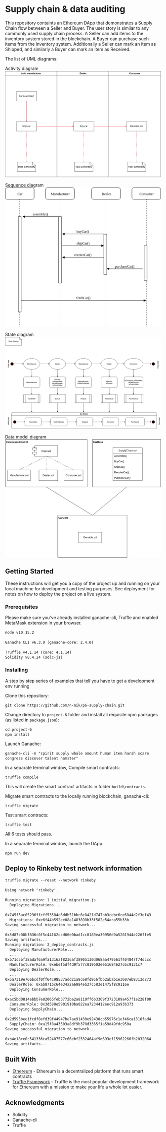 # Supply chain & data auditing

This repository containts an Ethereum DApp that demonstrates a Supply Chain flow between a Seller and Buyer. The user story is similar to any commonly used supply chain process. A Seller can add items to the inventory system stored in the blockchain. A Buyer can purchase such items from the inventory system. Additionally a Seller can mark an item as Shipped, and similarly a Buyer can mark an item as Received.

The list of UML diagrams:

Activity diagram
![UML activity diagram](images/activity-diagram.png)

Sequence diagram
![UML sequence diagram](images/sequence-diagram.png)

State diagram
![UML state diagram](images/state-diagram.png)

Data model diagram
![UML data-model diagram](images/data-model-diagram.png)



## Getting Started

These instructions will get you a copy of the project up and running on your local machine for development and testing purposes. See deployment for notes on how to deploy the project on a live system.

### Prerequisites

Please make sure you've already installed ganache-cli, Truffle and enabled MetaMask extension in your browser.

```
node v10.15.2

Ganache CLI v6.3.0 (ganache-core: 2.4.0)

Truffle v4.1.14 (core: 4.1.14)
Solidity v0.4.24 (solc-js)

```

### Installing

A step by step series of examples that tell you have to get a development env running

Clone this repository:

```
git clone https://github.com/n-nik/p6-supply-chain.git
```

Change directory to ```project-6``` folder and install all requisite npm packages (as listed in ```package.json```):

```
cd project-6
npm install
```

Launch Ganache:

```
ganache-cli -m "spirit supply whale amount human item harsh scare congress discover talent hamster"
```

In a separate terminal window, Compile smart contracts:

```
truffle compile
```

This will create the smart contract artifacts in folder ```build\contracts```.

Migrate smart contracts to the locally running blockchain, ganache-cli:

```
truffle migrate
```

Test smart contracts:

```
truffle test
```

All 6 tests should pass.

In a separate terminal window, launch the DApp:

```
npm run dev
```

## Deploy to Rinkeby test network information
```
truffle migrate --reset --network rinkeby

Using network 'rinkeby'.

Running migration: 1_initial_migration.js
  Deploying Migrations...
  ... 0x745f5ac05236ffcff53584c6ddb51bbc6e8421d747bb3cebc6ce6844d2f3ef43
  Migrations: 0xe6f44b592ee08a1483898b33f582e54aca55b33b
Saving successful migration to network...
  ... 0x5d87c00bf836c0f5c44162ccd66e0bad1cc0189ea30956d9a5201944e226ffe5
Saving artifacts...
Running migration: 2_deploy_contracts.js
  Deploying ManufacturerRole...
  ... 0xb71c5bf38adaf6a9fa1316af8236af38905130d068aa479561f404847f74dccc
  ManufacturerRole: 0xebef5df4d9f577c019b02ee51684627c6c9131c7
  Deploying DealerRole...
  ... 0x5a7319e766bcdf0ff64c98537add21a8c68fd956fbb2abab1e3607eb8313d273
  DealerRole: 0xab871bc64e34a2a6984eb27c583e1475f8c9116e
  Deploying ConsumerRole...
  ... 0xac5bd0814ebbb7e82065feb3772ba2a8110ff6b3369f3723109a457f1e228f00
  ConsumerRole: 0x3d580e5901910ba022ea7234412eec912a93b373
  Deploying SupplyChain...
  ... 0x2d595bee1fcdf8efd39f44947be7ae91430e92430cb55976c1ef46ca1316fad4
  SupplyChain: 0xa15f8a43503a8df9b378d3365f1a59d49fdc950a
Saving successful migration to network...
  ... 0xb4e18ce0c541336ca52407577c66ebf2532464af9d693ef15962266fb2032064
Saving artifacts...

```
## Built With

* [Ethereum](https://www.ethereum.org/) - Ethereum is a decentralized platform that runs smart contracts
* [Truffle Framework](http://truffleframework.com/) - Truffle is the most popular development framework for Ethereum with a mission to make your life a whole lot easier.

## Acknowledgments

* Solidity
* Ganache-cli
* Truffle
